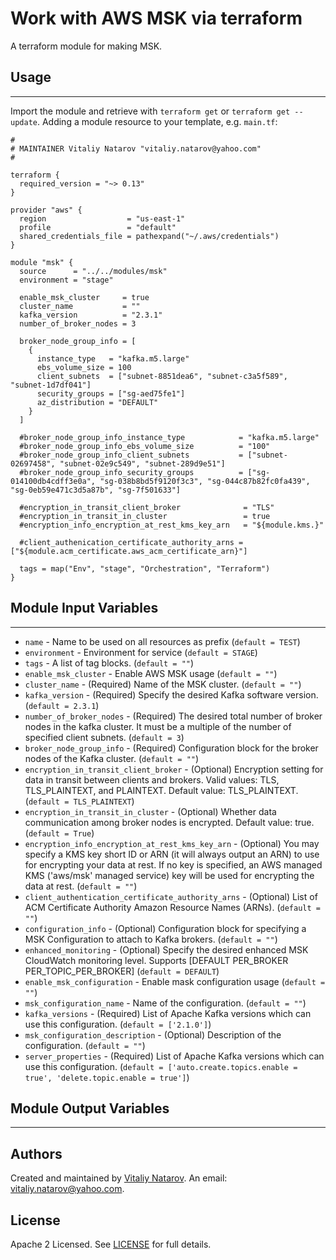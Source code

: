 # Work with AWS MSK via terraform

A terraform module for making MSK.


## Usage
----------------------
Import the module and retrieve with ```terraform get``` or ```terraform get --update```. Adding a module resource to your template, e.g. `main.tf`:

```
#
# MAINTAINER Vitaliy Natarov "vitaliy.natarov@yahoo.com"
#

terraform {
  required_version = "~> 0.13"
}

provider "aws" {
  region                  = "us-east-1"
  profile                 = "default"
  shared_credentials_file = pathexpand("~/.aws/credentials")
}

module "msk" {
  source      = "../../modules/msk"
  environment = "stage"

  enable_msk_cluster     = true
  cluster_name           = ""
  kafka_version          = "2.3.1"
  number_of_broker_nodes = 3

  broker_node_group_info = [
    {
      instance_type   = "kafka.m5.large"
      ebs_volume_size = 100
      client_subnets  = ["subnet-8851dea6", "subnet-c3a5f589", "subnet-1d7df041"]
      security_groups = ["sg-aed75fe1"]
      az_distribution = "DEFAULT"
    }
  ]

  #broker_node_group_info_instance_type            = "kafka.m5.large"
  #broker_node_group_info_ebs_volume_size          = "100"
  #broker_node_group_info_client_subnets           = ["subnet-02697458", "subnet-02e9c549", "subnet-289d9e51"]
  #broker_node_group_info_security_groups          = ["sg-014100db4cdff3e0a", "sg-038b8bd5f9120f3c3", "sg-044c87b82fc0fa439", "sg-0eb59e471c3d5a87b", "sg-7f501633"]

  #encryption_in_transit_client_broker              = "TLS"
  #encryption_in_transit_in_cluster                 = true
  #encryption_info_encryption_at_rest_kms_key_arn   = "${module.kms.}"

  #client_authenication_certificate_authority_arns = ["${module.acm_certificate.aws_acm_certificate_arn}"]

  tags = map("Env", "stage", "Orchestration", "Terraform")
}
```

## Module Input Variables
----------------------
- `name` - Name to be used on all resources as prefix (`default = TEST`)
- `environment` - Environment for service (`default = STAGE`)
- `tags` - A list of tag blocks. (`default = ""`)
- `enable_msk_cluster` - Enable AWS MSK usage (`default = ""`)
- `cluster_name` - (Required) Name of the MSK cluster. (`default = ""`)
- `kafka_version` - (Required) Specify the desired Kafka software version. (`default = 2.3.1`)
- `number_of_broker_nodes` - (Required) The desired total number of broker nodes in the kafka cluster. It must be a multiple of the number of specified client subnets. (`default = 3`)
- `broker_node_group_info` - (Required) Configuration block for the broker nodes of the Kafka cluster. (`default = ""`)
- `encryption_in_transit_client_broker` - (Optional) Encryption setting for data in transit between clients and brokers. Valid values: TLS, TLS_PLAINTEXT, and PLAINTEXT. Default value: TLS_PLAINTEXT. (`default = TLS_PLAINTEXT`)
- `encryption_in_transit_in_cluster` - (Optional) Whether data communication among broker nodes is encrypted. Default value: true. (`default = True`)
- `encryption_info_encryption_at_rest_kms_key_arn` - (Optional) You may specify a KMS key short ID or ARN (it will always output an ARN) to use for encrypting your data at rest. If no key is specified, an AWS managed KMS ('aws/msk' managed service) key will be used for encrypting the data at rest. (`default = ""`)
- `client_authentication_certificate_authority_arns` - (Optional) List of ACM Certificate Authority Amazon Resource Names (ARNs). (`default = ""`)
- `configuration_info` - (Optional) Configuration block for specifying a MSK Configuration to attach to Kafka brokers. (`default = ""`)
- `enhanced_monitoring` - (Optional) Specify the desired enhanced MSK CloudWatch monitoring level. Supports [DEFAULT PER_BROKER PER_TOPIC_PER_BROKER] (`default = DEFAULT`)
- `enable_msk_configuration` - Enable mask configuration usage (`default = ""`)
- `msk_configuration_name` - Name of the configuration. (`default = ""`)
- `kafka_versions` - (Required) List of Apache Kafka versions which can use this configuration. (`default = ['2.1.0']`)
- `msk_configuration_description` - (Optional) Description of the configuration. (`default = ""`)
- `server_properties` - (Required) List of Apache Kafka versions which can use this configuration. (`default = ['auto.create.topics.enable = true', 'delete.topic.enable = true']`)

## Module Output Variables
----------------------


## Authors

Created and maintained by [Vitaliy Natarov](https://github.com/SebastianUA). An email: [vitaliy.natarov@yahoo.com](vitaliy.natarov@yahoo.com).

## License

Apache 2 Licensed. See [LICENSE](https://github.com/SebastianUA/terraform/blob/master/LICENSE) for full details.

